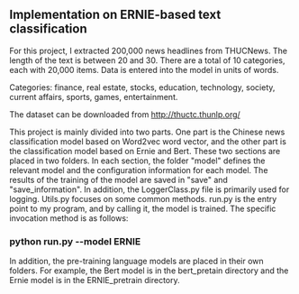 ## Implementation on ERNIE-based text classification

For this project, I extracted 200,000 news headlines from THUCNews. The length of the text is between 20 and 30. There are a total of 10 categories, each with 20,000 items. Data is entered into the model in units of words.

Categories: finance, real estate, stocks, education, technology, society, current affairs, sports, games, entertainment.

The dataset can be downloaded from http://thuctc.thunlp.org/


This project is mainly divided into two parts. One part is the Chinese news classification model based on Word2vec word vector, and the other part is the classification model based on Ernie and Bert. These two sections are placed in two folders. In each section, the folder "model" defines the relevant model and the configuration information for each model. The results of the training of the model are saved in "save" and "save_information".
In addition, the LoggerClass.py file is primarily used for logging. Utils.py focuses on some common methods. run.py is the entry point to my program, and by calling it, the model is trained. The specific invocation method is as follows:

### python run.py --model ERNIE

In addition, the pre-training language models are placed in their own folders. For example, the Bert model is in the bert_pretain directory and the Ernie model is in the ERNIE_pretrain directory.
